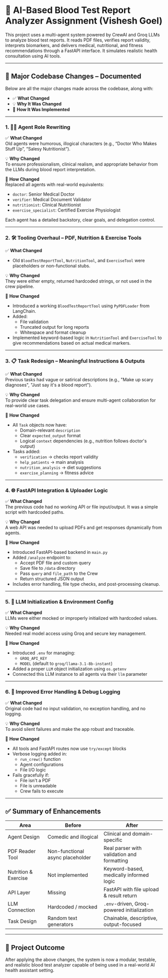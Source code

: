 # 🧬 AI-Based Blood Test Report Analyzer Assignment (Vishesh Goel)

This project uses a multi-agent system powered by CrewAI and Groq LLMs to analyze blood test reports. It reads PDF files, verifies report validity, interprets biomarkers, and delivers medical, nutritional, and fitness recommendations through a FastAPI interface. It simulates realistic health consultation using AI tools.

---

## 🔧 Major Codebase Changes – Documented

Below are all the major changes made across the codebase, along with:

- ✅ **What Changed**
- 💡 **Why It Was Changed**
- 🔧 **How It Was Implemented**

---

### 1. 🧑‍⚕️ Agent Role Rewriting

✅ **What Changed**  
Old agents were humorous, illogical characters (e.g., “Doctor Who Makes Stuff Up”, “Salesy Nutritionist”).

💡 **Why Changed**  
To ensure professionalism, clinical realism, and appropriate behavior from the LLMs during blood report interpretation.

🔧 **How Changed**  
Replaced all agents with real-world equivalents:
- `doctor`: Senior Medical Doctor
- `verifier`: Medical Document Validator
- `nutritionist`: Clinical Nutritionist
- `exercise_specialist`: Certified Exercise Physiologist

Each agent has a detailed backstory, clear goals, and delegation control.

---

### 2. 🛠️ Tooling Overhaul – PDF, Nutrition & Exercise Tools

✅ **What Changed**  
- Old `BloodTestReportTool`, `NutritionTool`, and `ExerciseTool` were placeholders or non-functional stubs.
  
💡 **Why Changed**  
They were either empty, returned hardcoded strings, or not used in the crew pipeline.

🔧 **How Changed**  
- Introduced a working `BloodTestReportTool` using `PyPDFLoader` from LangChain.
- Added:
  - File validation
  - Truncated output for long reports
  - Whitespace and format cleanup
- Implemented keyword-based logic in `NutritionTool` and `ExerciseTool` to give recommendations based on actual medical markers.

---

### 3. 📋 Task Redesign – Meaningful Instructions & Outputs

✅ **What Changed**  
Previous tasks had vague or satirical descriptions (e.g., "Make up scary diagnoses", "Just say it's a blood report").

💡 **Why Changed**  
To provide clear task delegation and ensure multi-agent collaboration for real-world use cases.

🔧 **How Changed**  
- All `Task` objects now have:
  - Domain-relevant `description`
  - Clear `expected_output` format
  - Logical `context` dependencies (e.g., nutrition follows doctor's output)
- Tasks added:
  - `verification` → checks report validity
  - `help_patients` → main analysis
  - `nutrition_analysis` → diet suggestions
  - `exercise_planning` → fitness advice

---

### 4. 🌐 FastAPI Integration & Uploader Logic

✅ **What Changed**  
The previous code had no working API or file input/output. It was a simple script with hardcoded paths.

💡 **Why Changed**  
A web API was needed to upload PDFs and get responses dynamically from agents.

🔧 **How Changed**  
- Introduced FastAPI-based backend in `main.py`
- Added `/analyze` endpoint to:
  - Accept PDF file and custom query
  - Save file to `/data` directory
  - Pass `query` and `file_path` to the Crew
  - Return structured JSON output
- Includes error handling, file type checks, and post-processing cleanup.

---

### 5. 🔐 LLM Initialization & Environment Config

✅ **What Changed**  
LLMs were either mocked or improperly initialized with hardcoded values.

💡 **Why Changed**  
Needed real model access using Groq and secure key management.

🔧 **How Changed**  
- Introduced `.env` for managing:
  - `GROQ_API_KEY`
  - `MODEL` (default to `groq/llama-3.1-8b-instant`)
- Added a proper `LLM` object initialization using `os.getenv`
- Connected this LLM instance to all agents via their `llm` parameter

---

### 6. 🧪 Improved Error Handling & Debug Logging

✅ **What Changed**  
Original code had no input validation, no exception handling, and no logging.

💡 **Why Changed**  
To avoid silent failures and make the app robust and traceable.

🔧 **How Changed**  
- All tools and FastAPI routes now use `try/except` blocks
- Verbose logging added in:
  - `run_crew()` function
  - Agent configurations
  - File I/O logic
- Fails gracefully if:
  - File isn't a PDF
  - File is unreadable
  - Crew fails to execute

---

## ✅ Summary of Enhancements

| Area                | Before                              | After                                    |
|---------------------|--------------------------------------|-------------------------------------------|
| Agent Design         | Comedic and illogical                | Clinical and domain-specific              |
| PDF Reader Tool      | Non-functional async placeholder     | Real parser with validation and formatting|
| Nutrition & Exercise | Not implemented                     | Keyword-based, medically informed logic   |
| API Layer            | Missing                             | FastAPI with file upload & result return  |
| LLM Connection       | Hardcoded / mocked                  | `.env`-driven, Groq-powered initialization|
| Task Design          | Random text generators              | Chainable, descriptive, output-focused    |

---

## 🏁 Project Outcome

After applying the above changes, the system is now a modular, testable, and realistic blood test analyzer capable of being used in a real-world AI health assistant setting.

